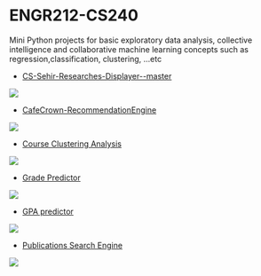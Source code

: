 # ENGR212-CS240
Mini Python projects for basic exploratory data analysis, collective intelligence and collaborative machine learning concepts such as regression,classification, clustering, ...etc


- <a href="https://github.com/AmmarRashed/Mission-Sophomore/tree/master/CS-Sehir-Researches-Displayer--master">CS-Sehir-Researches-Displayer--master
<img src="https://raw.githubusercontent.com/AmmarRashed/Mission-Sophomore/master/CS-Sehir-Researches-Displayer--master/PV.PNG">
</a>

 -  <a href="https://github.com/AmmarRashed/Mission-Sophomore/tree/master/CafeCrown-RecommendationEngine-master">CafeCrown-RecommendationEngine
  <img src="https://raw.githubusercontent.com/AmmarRashed/Mission-Sophomore/master/CafeCrown-RecommendationEngine-master/re.PNG">
</a>

-  <a href="https://github.com/AmmarRashed/Mission-Sophomore/tree/master/DataClustering-master"> Course Clustering Analysis
  <img src="https://raw.githubusercontent.com/AmmarRashed/Mission-Sophomore/master/DataClustering-master/cc1.PNG">
  </a>
  
  - <a href="https://github.com/AmmarRashed/Mission-Sophomore/tree/master/GradePredictor-master"> Grade Predictor
  <img src="https://github.com/AmmarRashed/Mission-Sophomore/raw/master/GradePredictor-master/gp.PNG?raw=true">
  </a>
  
  - <a href="https://github.com/AmmarRashed/Mission-Sophomore/tree/master/Multivariable-data-analysis-and-Hypothesis-Testing-Using-Linear-and-Multiple-Regression-master"> GPA predictor
  <img src="https://github.com/AmmarRashed/Mission-Sophomore/raw/master/Multivariable-data-analysis-and-Hypothesis-Testing-Using-Linear-and-Multiple-Regression-master/pred.PNG?raw=true">
  </a>
  
  - <a href="https://github.com/AmmarRashed/Mission-Sophomore/tree/master/Publications-SearcheEngine-master"> Publications Search Engine
  <img src="https://github.com/AmmarRashed/Mission-Sophomore/raw/master/Publications-SearcheEngine-master/SE.png?raw=true">
  </a>
  
